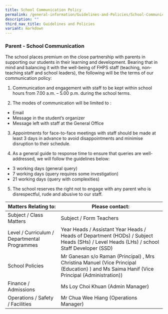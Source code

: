 ```yaml
---
title: School Communication Policy
permalink: /general-information/Guidelines-and-Policies/School-Communication-Policy/
description: ""
third_nav_title: Guidelines and Policies
variant: markdown
---
```

### Parent - School Communication

The school places premium on the close partnership with parents in supporting our students in their learning and development. Bearing that in mind and balancing it with the well-being of FHPS staff (teaching, non-teaching staff and school leaders), the following will be the terms of our communication policy:

  

1. Communication and engagement with staff to be kept within school hours from 7.00 a.m. – 5.00 p.m. during the school terms.

2. The modes of communication will be limited to :

*  Email
*  Message in the student’s organizer
*  Message left with staff at the General Office

3. Appointments for face-to-face meetings with staff should be made at least 3 days in advance to avoid disappointments and minimise disruption to their schedule.

4. As a general guide to response time to ensure that queries are well-addressed, we will follow the guidelines below:

*  3 working days (general query)
*  7 working days (query requires some investigation)
* 21 working days (query with complexities) 

5. The school reserves the right not to engage with any parent who is disrespectful, rude and abusive to our staff.
				
| Matters Relating to:                         | Please contact:                                                                                                                                                                                                              |
|----------------------------------------------|------------------------------------------------------------------------------------------------------------------------------------------------------------------------------------------------------------------------------|
| Subject / Class Matters                      | Subject / Form Teachers                                                                                                                                                                                                      |
| Level / Curriculum / Departmental Programmes | Year Heads / Assistant Year Heads / Heads of Department (HODs) / Subject Heads (SHs) / Level Heads (LHs) / school Staff Developer (SSD)                                                                                                                 |
| School Policies                              |                                           Mr Ganesan s/o Raman (Principal) ,             Mrs Christina Manuel (Vice Principal (Education) ) and Ms Saima Hanif (Vice Principal (Administration))  |
| Finance / Admissions                      | Ms Loy Choi Khuan (Admin Manager)|
| Operations / Safety / Facilities  | Mr Chua Wee Hiang (Operations Manager)                                                                                                                                                                                                            |